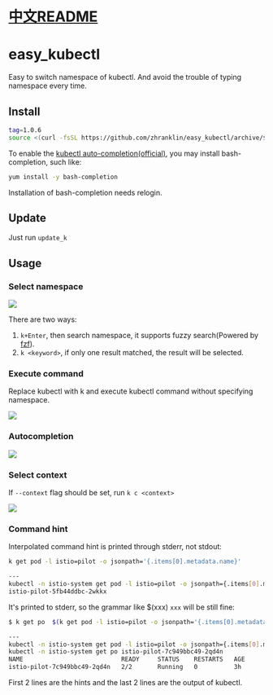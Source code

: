 # [中文README](./README_ZH.md)

# easy_kubectl
Easy to switch namespace of kubectl. And avoid the trouble of typing namespace every time.

## Install
```bash
tag=1.0.6
source <(curl -fsSL https://github.com/zhranklin/easy_kubectl/archive/$tag.tar.gz | tar xzO easy_kubectl-$tag/install.sh)
```

To enable the [kubectl auto-completion(official)](https://kubernetes.io/docs/reference/kubectl/cheatsheet/#kubectl-autocomplete), you may install bash-completion, such like:

```bash
yum install -y bash-completion
```

Installation of bash-completion needs relogin.

## Update
Just run `update_k`

## Usage
### Select namespace
![](https://github.com/zhranklin/easy_kubectl/blob/media/media/ek1.gif)

There are two ways:

1. `k+Enter`, then search namespace, it supports fuzzy search(Powered by [fzf](https://github.com/junegunn/fzf)).
2. `k <keyword>`, if only one result matched, the result will be selected.

### Execute command
Replace kubectl with k and execute kubectl command without specifying namespace.

![](https://github.com/zhranklin/easy_kubectl/blob/media/media/ek2.gif)

### Autocompletion
![](https://github.com/zhranklin/easy_kubectl/blob/media/media/ek4.gif)

### Select context
If `--context` flag should be set, run `k c <context>`

![](https://github.com/zhranklin/easy_kubectl/blob/media/media/ek3.gif)

### Command hint

Interpolated command hint is printed through stderr, not stdout:

```bash
k get pod -l istio=pilot -o jsonpath='{.items[0].metadata.name}'

---
kubectl -n istio-system get pod -l istio=pilot -o jsonpath={.items[0].metadata.name}
istio-pilot-5fb44ddbc-2wkkx
```

It's printed to stderr, so the grammar like $(xxx) `xxx` will be still fine:

```bash
$ k get po  $(k get pod -l istio=pilot -o jsonpath='{.items[0].metadata.name}')

---
kubectl -n istio-system get pod -l istio=pilot -o jsonpath={.items[0].metadata.name}
kubectl -n istio-system get po istio-pilot-7c949bbc49-2qd4n
NAME                           READY     STATUS    RESTARTS   AGE
istio-pilot-7c949bbc49-2qd4n   2/2       Running   0          3h
```

First 2 lines are the hints and the last 2 lines are the output of kubectl.
